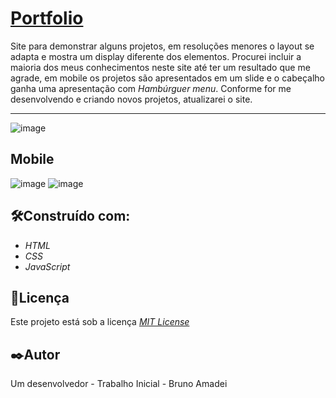 # [Portfolio](https://brunoamadei-portfolio.netlify.app/)
 Site para demonstrar alguns projetos, em resoluções menores o layout se adapta e mostra um display diferente dos elementos.
Procurei incluir a maioria dos meus conhecimentos neste site até ter um resultado que me agrade, em mobile os projetos são apresentados em um slide e o cabeçalho ganha uma apresentação com _Hambúrguer menu_. Conforme for me desenvolvendo e criando novos projetos, atualizarei o site.

---
![image](https://user-images.githubusercontent.com/110541376/212336443-029faff5-b7ef-48f2-8ffa-79ce8f17ec6d.png)

## Mobile
![image](https://user-images.githubusercontent.com/110541376/212336941-345ec915-918e-4d71-8ff1-784c16cb2fa3.png) ![image](https://user-images.githubusercontent.com/110541376/212337154-c7cfaa8f-8aef-4694-b4ad-866569906686.png)

## 🛠️Construído com:
* _HTML_
* _CSS_
* _JavaScript_

## 📄Licença
Este projeto está sob a licença [_MIT License_](https://github.com/BrunoAmadei/pokedex/blob/main/LICENSE)

## ✒️Autor
Um desenvolvedor - Trabalho Inicial - Bruno Amadei

